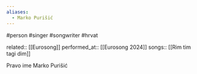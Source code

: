 ```yaml
---
aliases:
  - Marko Purišić
---
```

#person #singer #songwriter #hrvat 

related:: [[Eurosong]]
performed_at:: [[Eurosong 2024]]
songs:: [[Rim tim tagi dim]]

Pravo ime Marko Purišić